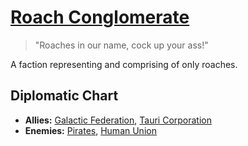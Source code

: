 # [Roach Conglomerate](roach_conglomerate)

> "Roaches in our name, cock up your ass!"

A faction representing and comprising of only roaches.

## Diplomatic Chart

- **Allies:** [Galactic Federation](federation), [Tauri Corporation](tauri)
- **Enemies:** [Pirates](pirates), [Human Union](human_union)
